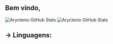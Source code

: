 ## Bem vindo, 

![Aryclenio GitHub Stats](https://github-readme-stats.vercel.app/api?username=EdsonAugusto&show_icons=true&theme=blue-red)
![Aryclenio GitHub Stats](https://github-readme-stats.vercel.app/api/top-langs/?username=EdsonAugusto&theme=blue-red)


## → Linguagens:

<!--
**EdsonAugusto/EdsonAugusto** is a ✨ _special_ ✨ repository because its `README.md` (this file) appears on your GitHub profile.

Here are some ideas to get you started:

- 🔭 I’m currently working on ...
- 🌱 I’m currently learning ...
- 👯 I’m looking to collaborate on ...
- 🤔 I’m looking for help with ...
- 💬 Ask me about ...
- 📫 How to reach me: ...
- 😄 Pronouns: ...
- ⚡ Fun fact: ...
-->
